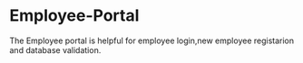# Employee-Portal
The Employee portal is helpful for employee login,new employee registarion and database validation.
